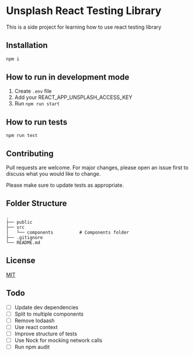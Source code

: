 # Unsplash React Testing Library

This is a side project for learning how to use react testing library

## Installation

```bash
npm i
```

## How to run in development mode

1. Create `.env` file
2. Add your REACT_APP_UNSPLASH_ACCESS_KEY
3. Run `npm run start`

## How to run tests

```nodejs
npm run test
```

## Contributing
Pull requests are welcome. For major changes, please open an issue first to discuss what you would like to change.

Please make sure to update tests as appropriate.

## Folder Structure
    .
    ├── public                  
    ├── src                     
    │   └── components          # Components folder
    ├── .gitignore
    └── README.md

## License
[MIT](https://choosealicense.com/licenses/mit/)

## Todo
- [ ] Update dev dependencies
- [ ] Split to multiple components
- [ ] Remove lodaash
- [ ] Use react context
- [ ] Improve structure of tests
- [ ] Use Nock for mocking network calls
- [ ] Run npm audit

